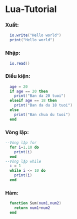 # Lua-Tutorial
### Xuất:
```lua
  io.write("Hello world")
  print("Hello world")
```
### Nhập:
```lua
  io.read()
```
### Điều kiện:
```lua
  age = 20
  if age == 20 then
    print("Ban da 20 tuoi")
  elseif age == 18 then
    print("Ban da du 18 tuoi")
  else
    print("Ban chua du tuoi")
  end
```
### Vòng lặp:
```lua
--Vòng lặp for
  for i=1,10 do
    print(i)
  end
--Vòng lặp while
  i = 1
  while i <= 10 do
    print(i)
  end
```  
### Hàm:
```lua
  function Sum(num1,num2)
    return num1+num2
  end
```
